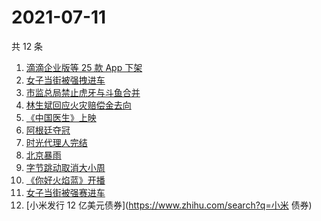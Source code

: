 # 2021-07-11

共 12 条

<!-- BEGIN -->
<!-- 最后更新时间 Sun Jul 11 2021 23:06:11 GMT+0800 (China Standard Time) -->

1. [滴滴企业版等 25 款 App 下架](https://www.zhihu.com/search?q=滴滴)
2. [女子当街被强拽进车](https://www.zhihu.com/search?q=女子被强拽进车)
3. [市监总局禁止虎牙与斗鱼合并](https://www.zhihu.com/search?q=虎牙斗鱼合并)
4. [林生斌回应火灾赔偿金去向](https://www.zhihu.com/search?q=林生斌)
5. [《中国医生》上映](https://www.zhihu.com/search?q=中国医生)
6. [阿根廷夺冠](https://www.zhihu.com/search?q=阿根廷赢了)
7. [时光代理人完结](https://www.zhihu.com/search?q=时光代理人)
8. [北京暴雨](https://www.zhihu.com/search?q=北京暴雨)
9. [字节跳动取消大小周](https://www.zhihu.com/search?q=字节跳动)
10. [《你好火焰蓝》开播](https://www.zhihu.com/search?q=你好火焰蓝)
11. [女子当街被强赛进车](https://www.zhihu.com/search?q=女子被强赛进车)
12. [小米发行 12 亿美元债券](https://www.zhihu.com/search?q=小米 债券)

<!-- END -->
